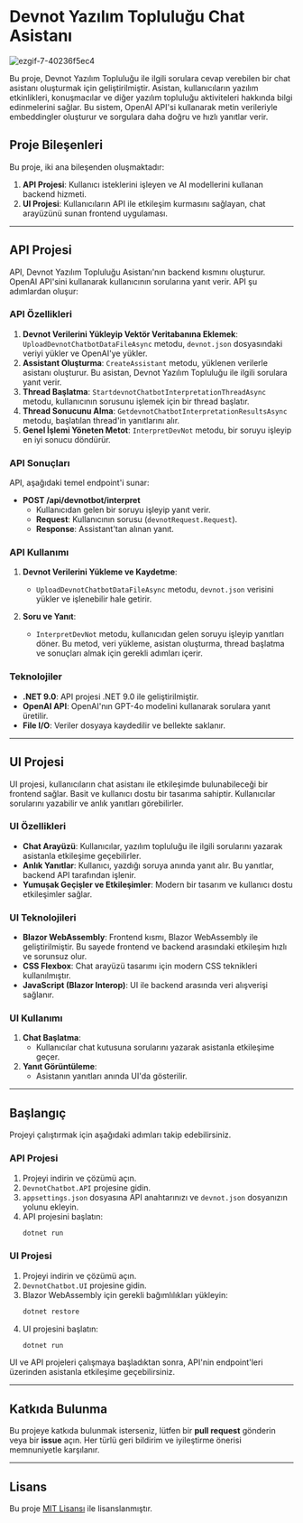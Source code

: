 
# Devnot Yazılım Topluluğu Chat Asistanı

![ezgif-7-40236f5ec4](https://github.com/user-attachments/assets/f065fa33-b116-4437-a88b-946b98aa3928)


Bu proje, Devnot Yazılım Topluluğu ile ilgili sorulara cevap verebilen bir chat asistanı oluşturmak için geliştirilmiştir. Asistan, kullanıcıların yazılım etkinlikleri, konuşmacılar ve diğer yazılım topluluğu aktiviteleri hakkında bilgi edinmelerini sağlar. Bu sistem, OpenAI API'si kullanarak metin verileriyle embeddingler oluşturur ve sorgulara daha doğru ve hızlı yanıtlar verir.

## Proje Bileşenleri

Bu proje, iki ana bileşenden oluşmaktadır:

1. **API Projesi**: Kullanıcı isteklerini işleyen ve AI modellerini kullanan backend hizmeti.
2. **UI Projesi**: Kullanıcıların API ile etkileşim kurmasını sağlayan, chat arayüzünü sunan frontend uygulaması.

---

## API Projesi

API, Devnot Yazılım Topluluğu Asistanı'nın backend kısmını oluşturur. OpenAI API'sini kullanarak kullanıcının sorularına yanıt verir. API şu adımlardan oluşur:

### API Özellikleri

1. **Devnot Verilerini Yükleyip Vektör Veritabanına Eklemek**: `UploadDevnotChatbotDataFileAsync` metodu, `devnot.json` dosyasındaki veriyi yükler ve OpenAI'ye yükler.
2. **Assistant Oluşturma**: `CreateAssistant` metodu, yüklenen verilerle asistanı oluşturur. Bu asistan, Devnot Yazılım Topluluğu ile ilgili sorulara yanıt verir.
3. **Thread Başlatma**: `StartdevnotChatbotInterpretationThreadAsync` metodu, kullanıcının sorusunu işlemek için bir thread başlatır.
4. **Thread Sonucunu Alma**: `GetdevnotChatbotInterpretationResultsAsync` metodu, başlatılan thread'in yanıtlarını alır.
5. **Genel İşlemi Yöneten Metot**: `InterpretDevNot` metodu, bir soruyu işleyip en iyi sonucu döndürür.

### API Sonuçları

API, aşağıdaki temel endpoint'i sunar:

- **POST /api/devnotbot/interpret**
  - Kullanıcıdan gelen bir soruyu işleyip yanıt verir.
  - **Request**: Kullanıcının sorusu (`devnotRequest.Request`).
  - **Response**: Assistant'tan alınan yanıt.

### API Kullanımı

1. **Devnot Verilerini Yükleme ve Kaydetme**:
   - `UploadDevnotChatbotDataFileAsync` metodu, `devnot.json` verisini yükler ve işlenebilir hale getirir.

2. **Soru ve Yanıt**:
   - `InterpretDevNot` metodu, kullanıcıdan gelen soruyu işleyip yanıtları döner. Bu metod, veri yükleme, asistan oluşturma, thread başlatma ve sonuçları almak için gerekli adımları içerir.

### Teknolojiler

- **.NET 9.0**: API projesi .NET 9.0 ile geliştirilmiştir.
- **OpenAI API**: OpenAI'nın GPT-4o modelini kullanarak sorulara yanıt üretilir.
- **File I/O**: Veriler dosyaya kaydedilir ve bellekte saklanır.

---

## UI Projesi

UI projesi, kullanıcıların chat asistanı ile etkileşimde bulunabileceği bir frontend sağlar. Basit ve kullanıcı dostu bir tasarıma sahiptir. Kullanıcılar sorularını yazabilir ve anlık yanıtları görebilirler.

### UI Özellikleri

- **Chat Arayüzü**: Kullanıcılar, yazılım topluluğu ile ilgili sorularını yazarak asistanla etkileşime geçebilirler.
- **Anlık Yanıtlar**: Kullanıcı, yazdığı soruya anında yanıt alır. Bu yanıtlar, backend API tarafından işlenir.
- **Yumuşak Geçişler ve Etkileşimler**: Modern bir tasarım ve kullanıcı dostu etkileşimler sağlar.

### UI Teknolojileri

- **Blazor WebAssembly**: Frontend kısmı, Blazor WebAssembly ile geliştirilmiştir. Bu sayede frontend ve backend arasındaki etkileşim hızlı ve sorunsuz olur.
- **CSS Flexbox**: Chat arayüzü tasarımı için modern CSS teknikleri kullanılmıştır.
- **JavaScript (Blazor Interop)**: UI ile backend arasında veri alışverişi sağlanır.

### UI Kullanımı

1. **Chat Başlatma**:
   - Kullanıcılar chat kutusuna sorularını yazarak asistanla etkileşime geçer.
2. **Yanıt Görüntüleme**:
   - Asistanın yanıtları anında UI'da gösterilir.

---

## Başlangıç

Projeyi çalıştırmak için aşağıdaki adımları takip edebilirsiniz.

### API Projesi

1. Projeyi indirin ve çözümü açın.
2. `DevnotChatbot.API` projesine gidin.
3. `appsettings.json` dosyasına API anahtarınızı ve `devnot.json` dosyanızın yolunu ekleyin.
4. API projesini başlatın:
   ```bash
   dotnet run
   ```

### UI Projesi

1. Projeyi indirin ve çözümü açın.
2. `DevnotChatbot.UI` projesine gidin.
3. Blazor WebAssembly için gerekli bağımlılıkları yükleyin:
   ```bash
   dotnet restore
   ```
4. UI projesini başlatın:
   ```bash
   dotnet run
   ```

UI ve API projeleri çalışmaya başladıktan sonra, API'nin endpoint'leri üzerinden asistanla etkileşime geçebilirsiniz.

---

## Katkıda Bulunma

Bu projeye katkıda bulunmak isterseniz, lütfen bir **pull request** gönderin veya bir **issue** açın. Her türlü geri bildirim ve iyileştirme önerisi memnuniyetle karşılanır.

---

## Lisans

Bu proje [MIT Lisansı](https://opensource.org/licenses/MIT) ile lisanslanmıştır.
